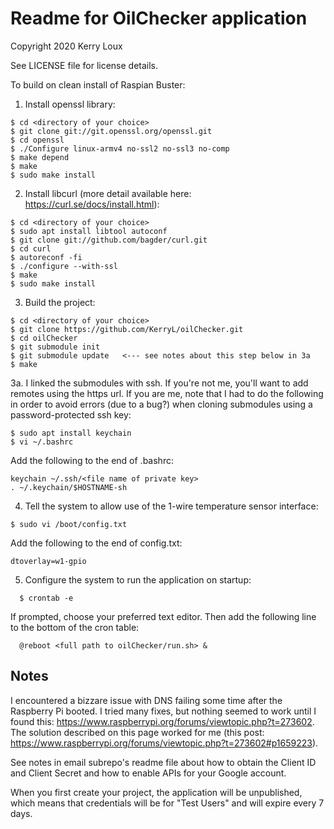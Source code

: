 # Readme for OilChecker application
Copyright 2020 Kerry Loux

See LICENSE file for license details.

To build on clean install of Raspian Buster:

1. Install openssl library:
````
$ cd <directory of your choice>
$ git clone git://git.openssl.org/openssl.git
$ cd openssl
$ ./Configure linux-armv4 no-ssl2 no-ssl3 no-comp
$ make depend
$ make
$ sudo make install
````
  
2. Install libcurl (more detail available here: https://curl.se/docs/install.html):
````
$ cd <directory of your choice>
$ sudo apt install libtool autoconf
$ git clone git://github.com/bagder/curl.git
$ cd curl
$ autoreconf -fi
$ ./configure --with-ssl
$ make
$ sudo make install
````
  
3. Build the project:
````
$ cd <directory of your choice>
$ git clone https://github.com/KerryL/oilChecker.git
$ cd oilChecker
$ git submodule init
$ git submodule update   <--- see notes about this step below in 3a
$ make
````
  
3a. I linked the submodules with ssh.  If you're not me, you'll want to add remotes using the https url.  If you are me, note that I had to do the following in order to avoid errors (due to a bug?) when cloning submodules using a password-protected ssh key:
````
$ sudo apt install keychain
$ vi ~/.bashrc
````
Add the following to the end of .bashrc:
````
keychain ~/.ssh/<file name of private key>
. ~/.keychain/$HOSTNAME-sh
````

4. Tell the system to allow use of the 1-wire temperature sensor interface:
````
$ sudo vi /boot/config.txt
````
Add the following to the end of config.txt:
````
dtoverlay=w1-gpio
````

5. Configure the system to run the application on startup:
````
  $ crontab -e
````
  If prompted, choose your preferred text editor.  Then add the following line to the bottom of the cron table:
````
  @reboot <full path to oilChecker/run.sh> &
````

## Notes
I encountered a bizzare issue with DNS failing some time after the Raspberry Pi booted.  I tried many fixes, but nothing seemed to work until I found this:  https://www.raspberrypi.org/forums/viewtopic.php?t=273602.  The solution described on this page worked for me (this post:  https://www.raspberrypi.org/forums/viewtopic.php?t=273602#p1659223).
 
See notes in email subrepo's readme file about how to obtain the Client ID and Client Secret and how to enable APIs for your Google account.

When you first create your project, the application will be unpublished, which means that credentials will be for "Test Users" and will expire every 7 days.

